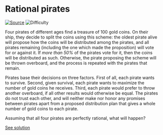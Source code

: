 # Rational pirates

[![Source](https://img.shields.io/badge/Source-%E2%9C%93-green.svg)](https://en.wikibooks.org/wiki/Puzzles/Logic_puzzles/Gold_Coins)
![Difficulty](https://img.shields.io/badge/Difficulty-hard-red.svg)

Four pirates of different ages find a treasure of 100 gold coins. On their
ship, they decide to split the coins using this scheme: the oldest pirate alive
will propose how the coins will be distributed among the pirates, and all
pirates remaining (including the one which made the proposition) will vote for
or against it. If *more than 50%* of the pirates vote for it, then the coins
will be distributed as such. Otherwise, the pirate proposing the scheme will be
thrown overboard, and the process is repeated with the pirates that remain.

Pirates base their decisions on three factors. First of all, each pirate wants
to survive. Second, given survival, each pirate wants to maximize the number
of gold coins he receives. Third, each pirate would prefer to throw another
overboard, if all other results would otherwise be equal. The pirates do not
trust each other, and will neither make nor honor any promises between pirates
apart from a proposed distribution plan that gives a whole number of gold coins
to each pirate.

Assuming that all four pirates are perfectly rational, what will happen?

[See solution](solution.md)
